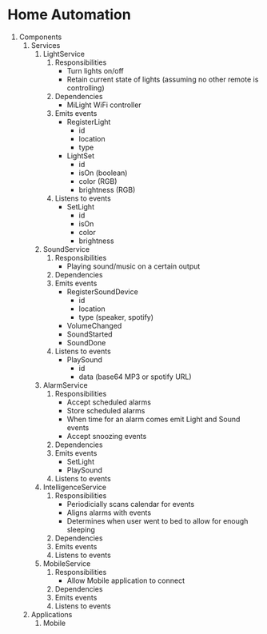 Home Automation
=======
1. Components
	1. Services
		1. LightService
			1. Responsibilities
				- Turn lights on/off
				- Retain current state of lights (assuming no other remote is controlling)
			2. Dependencies
				- MiLight WiFi controller
			3. Emits events
				- RegisterLight
					- id
					- location
					- type
				- LightSet
					- id
					- isOn (boolean)
					- color (RGB)
					- brightness (RGB)
			4. Listens to events
				- SetLight
					- id
					- isOn
					- color
					- brightness
		2. SoundService
			1. Responsibilities
				- Playing sound/music on a certain output
			2. Dependencies
			3. Emits events
				- RegisterSoundDevice
					- id
					- location
					- type (speaker, spotify)
				- VolumeChanged
				- SoundStarted
				- SoundDone
			4. Listens to events
				- PlaySound
					- id
					- data (base64 MP3 or spotify URL)
		3. AlarmService
			1. Responsibilities
				- Accept scheduled alarms
				- Store scheduled alarms
				- When time for an alarm comes emit Light and Sound events
				- Accept snoozing events
			2. Dependencies
			3. Emits events
				- SetLight
				- PlaySound
			4. Listens to events
		4. IntelligenceService
			1. Responsibilities
				- Periodicially scans calendar for events
				- Aligns alarms with events
				- Determines when user went to bed to allow for enough sleeping
			2. Dependencies
			3. Emits events
			4. Listens to events
		5. MobileService
			1. Responsibilities
				- Allow Mobile application to connect
			2. Dependencies
			3. Emits events
			4. Listens to events
	2. Applications
		1. Mobile
